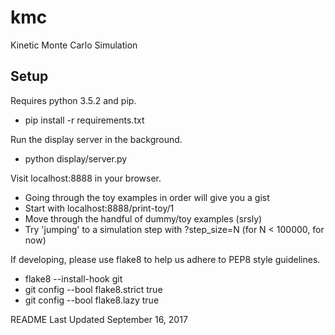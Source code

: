 # kmc
Kinetic Monte Carlo Simulation

## Setup
Requires python 3.5.2 and pip.
* pip install -r requirements.txt

Run the display server in the background.
* python display/server.py

Visit localhost:8888 in your browser.
* Going through the toy examples in order will give you a gist
* Start with localhost:8888/print-toy/1
* Move through the handful of dummy/toy examples (srsly)
* Try 'jumping' to a simulation step with ?step_size=N (for N < 100000, for now)

If developing, please use flake8 to help us adhere to PEP8 style guidelines.
* flake8 --install-hook git
* git config --bool flake8.strict true
* git config --bool flake8.lazy true


README Last Updated September 16, 2017
